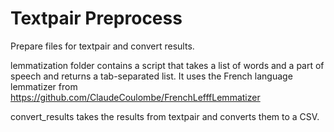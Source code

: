 # Textpair Preprocess
Prepare files for textpair and convert results.

lemmatization folder contains a script that takes a list of words and a part of speech and returns a tab-separated list. It uses the French language lemmatizer from https://github.com/ClaudeCoulombe/FrenchLefffLemmatizer

convert_results takes the results from textpair and converts them to a CSV.
